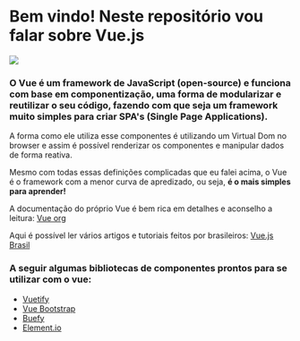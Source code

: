 # Bem vindo! Neste repositório vou falar sobre Vue.js
![](https://vuejs.org/images/logo.png)
### O Vue é um framework de JavaScript (open-source) e funciona com base em componentização, uma forma de modularizar e reutilizar o seu código, fazendo com que seja um framework muito simples para criar SPA's (Single Page Applications).
A forma como ele utiliza esse componentes é utilizando um Virtual Dom no browser e assim é possível renderizar os componentes e manipular dados de forma reativa. 

Mesmo com todas essas definições complicadas que eu falei acima, o Vue é o framework com a menor curva de apredizado, ou seja, **é o mais simples para aprender!**

A documentação do próprio Vue é bem rica em detalhes e aconselho a leitura: 
[Vue org](https://vuejs.org/)

Aqui é possível ler vários artigos e tutoriais feitos por brasileiros:
[Vue.js Brasil](http://vuejs-brasil.com.br/)

### A seguir algumas bibliotecas de componentes prontos para se utilizar com o vue:
- [Vuetify](https://vuetifyjs.com/pt-BR/)
- [Vue Bootstrap](https://bootstrap-vue.js.org/)
- [Buefy](https://buefy.org/#/)
- [Element.io](https://element.eleme.io/#/en-US)


